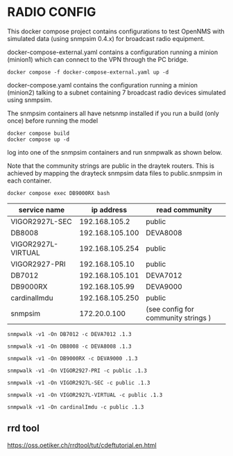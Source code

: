 # RADIO CONFIG

This docker compose project contains configurations to test OpenNMS with simulated data (using snmpsim 0.4.x) for broadcast radio equipment.

docker-compose-external.yaml contains a configuration running a minion (minion1) which can connect to the VPN through the PC bridge.

```
docker compose -f docker-compose-external.yaml up -d
```

docker-compose.yaml contains the configuration running a minion (minion2) talking to a subnet containing 7 broadcast radio devices simulated using snmpsim.

The snmpsim containers all have netsnmp installed if you run a build (only once) before running the model

```
docker compose build
docker compose up -d
```

log into one of the snmpsim containers and run snmpwalk  as shown below.

Note that the community strings are public in the draytek routers.
This is achieved by mapping the drayteck snmpsim data files to public.snmpsim  in each container.

```
docker compose exec DB9000RX bash
```

|service name   |ip address |read community |
|---------------|--------------|--------------|
|VIGOR2927L-SEC |192.168.105.2 | public  |
|DB8008         |192.168.105.100 |DEVA8008|
|VIGOR2927L-VIRTUAL |192.168.105.254|public  |
|VIGOR2927-PRI  |192.168.105.10|public  |
|DB7012         |192.168.105.101|DEVA7012 |
|DB9000RX       |192.168.105.99| DEVA9000 |
|cardinalImdu   |192.168.105.250 |public  |
|snmpsim        |172.20.0.100|(see config for community strings )  |

```
snmpwalk -v1 -On DB7012 -c DEVA7012 .1.3
```

```
snmpwalk -v1 -On DB8008 -c DEVA8008 .1.3
```

```
snmpwalk -v1 -On DB9000RX -c DEVA9000 .1.3
```

```
snmpwalk -v1 -On VIGOR2927-PRI -c public .1.3
```

```
snmpwalk -v1 -On VIGOR2927L-SEC -c public .1.3
```

```
snmpwalk -v1 -On VIGOR2927L-VIRTUAL -c public .1.3
```

```
snmpwalk -v1 -On cardinalImdu -c public .1.3
```


## rrd tool

https://oss.oetiker.ch/rrdtool/tut/cdeftutorial.en.html